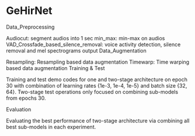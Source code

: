 # GeHirNet

Data_Preprocessing

Audiocut: segment audios into 1 sec
min_max: min-max on audios
VAD_Crossfade_based_silence_removal: voice activity detection, silence removal and mel spectrograms output
Data_Augmentation

Resampling: Resampling based data augmentation
Timewarp: Time warping based data augmentation
Training & Test

Training and test demo codes for one and two-stage architecture on epoch 30 with combination of learning rates {1e-3, 1e-4, 1e-5} and batch size {32, 64}. Two-stage test operations only focused on combining sub-models from epochs 30.

Evaluation

Evaluating the best performance of two-stage architecture via combining all best sub-models in each experiment.
